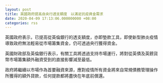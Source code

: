 ```yaml
---
layout: post
title: 英國政府提高自央行透支額度　以滿足抗疫資金需求
date: 2020-04-09 17:13:06.000000000 +08:00
categories: rss
---
```


英國政府表示，已提高從英倫銀行的透支額度，亦即墊款工具，即使新型肺炎疫情導致政府無法輕易從市場籌集資金，仍可透過央行獲得資金。

英國財政部及英倫銀行表示，有關工具將透過支持市場運行，將對從英債及英鎊貨幣市場籌集額外融資受到的直接影響減至最低。

政府將繼續以市場作為首要融資來源，應對疫情所有資金將來自常規債務管理操作所獲得的額外貸款，任何提款都將盡快在年底前償還。
